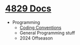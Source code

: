 # [4829 Docs](https://github.com/TitaniumTigers4829/4829-docs/wiki)

* Programming
  * [Coding Conventions](https://github.com/TitaniumTigers4829/4829-docs/wiki/Coding-Conventions)
  * General Programming stuff
  * 2024 Offseason

